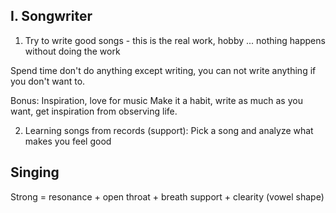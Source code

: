 ## I. Songwriter
1. Try to write good songs - this is the real work, hobby ... nothing happens without doing the work

Spend time don't do anything except writing, you can not write anything if you don't want to.

Bonus: Inspiration, love for music
Make it a habit, write as much as you want, get inspiration from observing life.

2. Learning songs from records (support): Pick a song and analyze what makes you feel good

## Singing
Strong = resonance + open throat + breath support + clearity (vowel shape)
